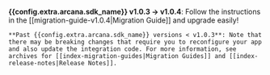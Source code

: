   **{{config.extra.arcana.sdk_name}} v1.0.3 -> v1.0.4**:  Follow the instructions in the [[migration-guide-v1.0.4|Migration Guide]] and upgrade easily!
  
    **Past {{config.extra.arcana.sdk_name}} versions < v1.0.3**: Note that there may be breaking changes that require you to reconfigure your app and also update the integration code. For more information, see archives for [[index-migration-guides|Migration Guides]] and [[index-release-notes|Release Notes]].
